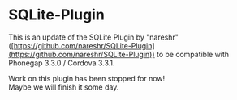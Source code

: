 SQLite-Plugin
=============

This is an update of the SQLite Plugin by "nareshr" ([https://github.com/nareshr/SQLite-Plugin](https://github.com/nareshr/SQLite-Plugin)) to be compatible with Phonegap 3.3.0 / Cordova 3.3.1.

Work on this plugin has been stopped for now!  
Maybe we will finish it some day.